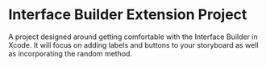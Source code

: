 # Interface Builder Extension Project
A project designed around getting comfortable with the Interface Builder in Xcode.  It will focus on adding labels and buttons to your storyboard as well as incorporating the random method.

